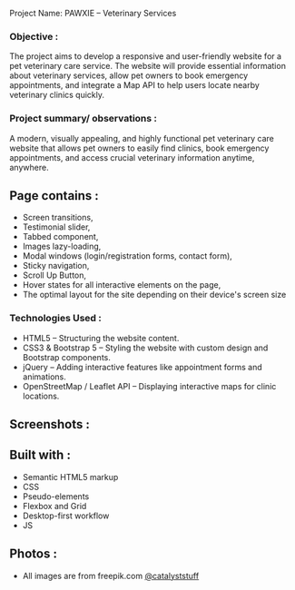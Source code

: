 Project Name: PAWXIE – Veterinary Services

### Objective :
The project aims to develop a responsive and user-friendly website for a pet veterinary care service. The website will provide essential information about veterinary services, allow pet owners to book emergency appointments, and integrate a Map API to help users locate nearby veterinary clinics quickly.

### Project summary/ observations :
A modern, visually appealing, and highly functional pet veterinary care website that allows pet owners to easily find clinics, book emergency appointments, and access crucial veterinary information anytime, anywhere.

## Page contains :
- Screen transitions,
- Testimonial slider,
- Tabbed component,
- Images lazy-loading,
- Modal windows (login/registration forms, contact form),
- Sticky navigation,
- Scroll Up Button,
- Hover states for all interactive elements on the page,
- The optimal layout for the site depending on their device's screen size

### Technologies Used :
- HTML5 – Structuring the website content.
- CSS3 & Bootstrap 5 – Styling the website with custom design and Bootstrap components.
- jQuery – Adding interactive features like appointment forms and animations.
- OpenStreetMap / Leaflet API – Displaying interactive maps for clinic locations.

## Screenshots :



## Built with :
- Semantic HTML5 markup
- CSS
- Pseudo-elements
- Flexbox and Grid
- Desktop-first workflow
- JS


## Photos :

- All images are from freepik.com [@catalyststuff](https://www.freepik.com/author/catalyststuff)
